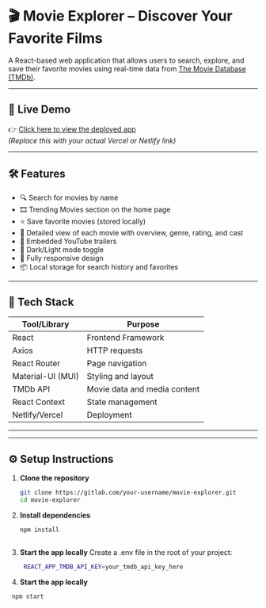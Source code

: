 # 🎬 Movie Explorer – Discover Your Favorite Films

A React-based web application that allows users to search, explore, and save their favorite movies using real-time data from [The Movie Database (TMDb)](https://www.themoviedb.org/).

---

## 🚀 Live Demo

👉 [Click here to view the deployed app](https://moview-explorer.netlify.app/)  
*(Replace this with your actual Vercel or Netlify link)*

---

## 🛠️ Features

- 🔍 Search for movies by name
- 🎞️ Trending Movies section on the home page
- ⭐ Save favorite movies (stored locally)
- 🧾 Detailed view of each movie with overview, genre, rating, and cast
- 🎥 Embedded YouTube trailers
- 🌙 Dark/Light mode toggle
- 📱 Fully responsive design
- 📦 Local storage for search history and favorites

---

## 🧱 Tech Stack

| Tool/Library     | Purpose                              |
|------------------|--------------------------------------|
| React            | Frontend Framework                   |
| Axios            | HTTP requests                        |
| React Router     | Page navigation                      |
| Material-UI (MUI)| Styling and layout                   |
| TMDb API         | Movie data and media content         |
| React Context    | State management                     |
| Netlify/Vercel   | Deployment                           |

---

---

## ⚙️ Setup Instructions

1. **Clone the repository**
   ```bash
   git clone https://gitlab.com/your-username/movie-explorer.git
   cd movie-explorer
2. **Install dependencies**
   ```bash
   npm install
 
6. **Start the app locally**
   Create a .env file in the root of your project:
   ```bash
    REACT_APP_TMDB_API_KEY=your_tmdb_api_key_here
   
6. **Start the app locally**
  ```bash
   npm start
   

  

